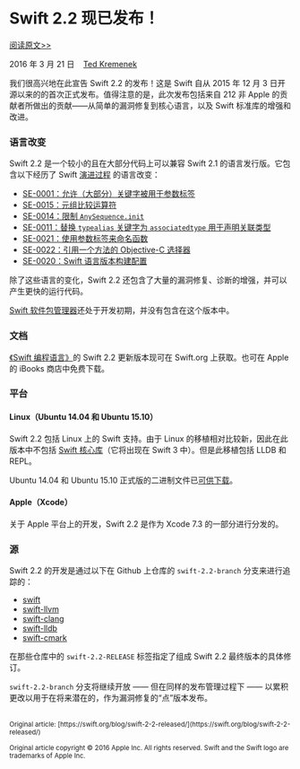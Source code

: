 # Swift 2.2 现已发布！

[阅读原文>>](https://swift.org/blog/swift-2-2-released/)

2016 年 3 月 21 日&nbsp;&nbsp;&nbsp;&nbsp;[Ted Kremenek](https://github.com/tkremenek/)

我们很高兴地在此宣告 Swift 2.2 的发布！这是 Swift 自从 2015 年 12 月 3 日开源以来的的首次正式发布。值得注意的是，此次发布包括来自 212 非 Apple 的贡献者所做出的贡献——从简单的漏洞修复到核心语言，以及 Swift 标准库的增强和改进。

### 语言改变

Swift 2.2 是一个较小的且在大部分代码上可以兼容 Swift 2.1 的语言发行版。它包含以下经历了 Swift [演进过程](https://swift.org/contributing/#participating-in-the-swift-evolution-process) 的语言改变：

* [SE-0001：允许（大部分）关键字被用于参数标签](https://github.com/apple/swift-evolution/blob/master/proposals/0001-keywords-as-argument-labels.md)
* [SE-0015：元组比较运算符](https://github.com/apple/swift-evolution/blob/master/proposals/0015-tuple-comparison-operators.md)
* [SE-0014：限制 `AnySequence.init`](https://github.com/apple/swift-evolution/blob/master/proposals/0014-constrained-AnySequence.md)
* [SE-0011：替换 `typealias` 关键字为 `associatedtype` 用于声明关联类型](https://github.com/apple/swift-evolution/blob/master/proposals/0011-replace-typealias-associated.md)
* [SE-0021：使用参数标签来命名函数](https://github.com/apple/swift-evolution/blob/master/proposals/0021-generalized-naming.md)
* [SE-0022：引用一个方法的 Objective-C 选择器](https://github.com/apple/swift-evolution/blob/master/proposals/0022-objc-selectors.md)
* [SE-0020：Swift 语言版本构建配置](https://github.com/apple/swift-evolution/blob/master/proposals/0020-if-swift-version.md)

除了这些语言的变化，Swift 2.2 还包含了大量的漏洞修复、诊断的增强，并可以产生更快的运行代码。

[Swift 软件包管理器](https://swift.org/package-manager/)还处于开发初期，并没有包含在这个版本中。

### 文档

[《Swift 编程语言》](https://swift.org/documentation/#the-swift-programming-language)的 Swift 2.2 更新版本现可在 Swift.org 上获取。也可在 Apple 的 iBooks 商店中免费下载。

### 平台

#### Linux（Ubuntu 14.04 和 Ubuntu 15.10）

Swift 2.2 包括 Linux 上的 Swift 支持。由于 Linux 的移植相对比较新，因此在此版本中不包括 [Swift 核心库](https://swift.org/core-libraries/)（它将出现在 Swift 3 中）。但是此移植包括 LLDB 和 REPL。

Ubuntu 14.04 和 Ubuntu 15.10 正式版的二进制文件已[可供下载](https://swift.org/download/)。

#### Apple（Xcode）

关于 Apple 平台上的开发，Swift 2.2 是作为 Xcode 7.3 的一部分进行分发的。

### 源

Swift 2.2 的开发是通过以下在 Github 上仓库的 `swift-2.2-branch` 分支来进行追踪的：

* [swift](https://github.com/apple/swift)
* [swift-llvm](https://github.com/apple/swift-llvm)
* [swift-clang](https://github.com/apple/swift-clang)
* [swift-lldb](https://github.com/apple/swift-lldb)
* [swift-cmark](https://github.com/apple/swift-cmark)

在那些仓库中的 `swift-2.2-RELEASE` 标签指定了组成 Swift 2.2 最终版本的具体修订。

`swift-2.2-branch` 分支将继续开放 —— 但在同样的发布管理过程下 —— 以累积更改以用于在将来潜在的，作为漏洞修复的“点”版本发布。

<br />
<sub>Original article: [https://swift.org/blog/swift-2-2-released/](https://swift.org/blog/swift-2-2-released/)</sub>

<sup>Original article copyright © 2016 Apple Inc. All rights reserved. Swift and the Swift logo are trademarks of Apple Inc.</sup>
